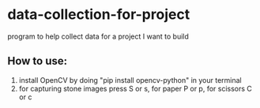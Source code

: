 # data-collection-for-project
program to help collect data for a project I want to build


## How to use:
  1. install OpenCV by doing "pip install opencv-python" in your terminal
  2. for capturing stone images press S or s, for paper P or p, for scissors C or c
  
